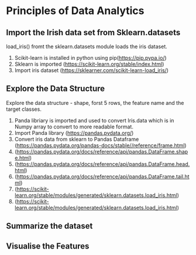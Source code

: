 # Principles of Data Analytics

## Import the Irish data set from Sklearn.datasets
load_iris() fromt the sklearn.datasets module loads the iris dataset.
1. Scikit-learn is installed in python using pip(https://pip.pypa.io/)
2. Sklearn is imported (https://scikit-learn.org/stable/index.html)
3. Import iris dataset (https://sklearner.com/scikit-learn-load_iris/)

## Explore the Data Structure

Explore the data structure - shape, forst 5 rows, the feature name and the target classes.
1. Panda libriary is imported and used to convert Iris.data  which is in Numpy array to convert to more readable format.
2. Import Panda library (https://pandas.pydata.org/)
3. Convert iris data from sklearn to Pandas Dataframe (https://pandas.pydata.org/pandas-docs/stable//reference/frame.html)
4. (https://pandas.pydata.org/docs/reference/api/pandas.DataFrame.shape.html)
5. (https://pandas.pydata.org/docs/reference/api/pandas.DataFrame.head.html)
6. (https://pandas.pydata.org/docs/reference/api/pandas.DataFrame.tail.html)
7. (https://scikit-learn.org/stable/modules/generated/sklearn.datasets.load_iris.html)
8. (https://scikit-learn.org/stable/modules/generated/sklearn.datasets.load_iris.html)

## Summarize the dataset

## Visualise the Features

## 